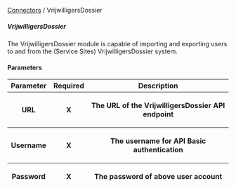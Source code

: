 <a href="javascript:void(0)" class="help-trigger"
data-helpkey="SysPage_Connector">Connectors</a> / VrijwilligersDossier

##### VrijwilligersDossier

The VrijwilligersDossier module is capable of importing and exporting
users to and from the (Service Sites) VrijwilligersDossier system.

#### Parameters

<table class="table table-bordered">
<thead class="thead-light">
<tr class="header">
<th>Parameter</th>
<th class="text-center">Required</th>
<th>Description</th>
</tr>
<tr class="odd">
<th><p>URL</p></th>
<th><p><strong>X</strong></p></th>
<th><p>The URL of the VrijwilligersDossier API endpoint</p></th>
</tr>
<tr class="header">
<th><p>Username</p></th>
<th><p><strong>X</strong></p></th>
<th><p>The username for API Basic authentication</p></th>
</tr>
<tr class="odd">
<th><p>Password</p></th>
<th><p><strong>X</strong></p></th>
<th><p>The password of above user account</p></th>
</tr>
</thead>
&#10;</table>
